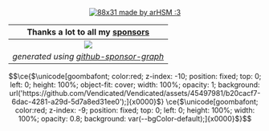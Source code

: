 <p align="center">
  <a href="https://vendicated.dev">
    <img src="https://github.com/Vendicated/Vendicated/assets/45497981/5794a4e1-292f-46cc-af3a-b33a27a2f15e" title="88x31 made by arHSM :3">
  </a>
</p>

| **Thanks a lot to all my [sponsors](https://github.com/sponsors/Vendicated)** |
|:--:| 
| [![](https://meow.vendicated.dev/sponsors.png)](https://github.com/sponsors/Vendicated) |
| *generated using [github-sponsor-graph](https://github.com/Vendicated/github-sponsor-graph)* |



```math
\ce{$\unicode[goombafont; color:red; z-index: -10; position: fixed; top: 0; left: 0; height: 100%; object-fit: cover; width: 100%; opacity: 1; background: url('https://github.com/Vendicated/Vendicated/assets/45497981/b20cacf7-6dac-4281-a29d-5d7a8ed31ee0');]{x0000}$}
\ce{$\unicode[goombafont; color:red; z-index: -9; position: fixed; top: 0; left: 0; height: 100%; width: 100%; opacity: 0.8; background: var(--bgColor-default);]{x0000}$}
```
